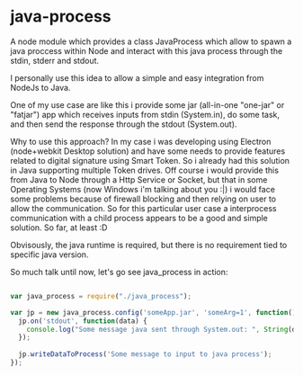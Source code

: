 # java-process

A node module which provides a class JavaProcess which allow to spawn a java proccess within Node and interact with this java process
through the stdin, stderr and stdout.

I personally use this idea to allow a simple and easy integration from NodeJs to Java. 

One of my use case are like this i provide some jar (all-in-one "one-jar" or "fatjar") app which receives inputs from stdin (System.in), 
do some task, and then send the response through the stdout (System.out).

Why to use this approach? In my case i was developing using Electron (node+webkit Desktop solution) and have some needs to provide features related to digital signature
using Smart Token. So i already had this solution in Java supporting multiple Token drives. Off course i would provide this from Java to Node
through a Http Service or Socket, but that in some Operating Systems (now Windows i'm talking about you :|) i would face some
problems because of firewall blocking and then relying on user to allow the communication. So for this particular user case a interprocess
communication with a child process appears to be a good and simple solution. So far, at least :D


Obvisously, the java runtime is required, but there is no requirement tied to specific java version. 

So much talk until now, let's go see java_process in action:


``` js

var java_process = require("./java_process");

var jp = new java_process.config('someApp.jar', 'someArg=1', function() {
  jp.on('stdout', function(data) {
    console.log("Some message java sent through System.out: ", String(data));
  });
  
  jp.writeDataToProcess('Some message to input to java process');
});
```


